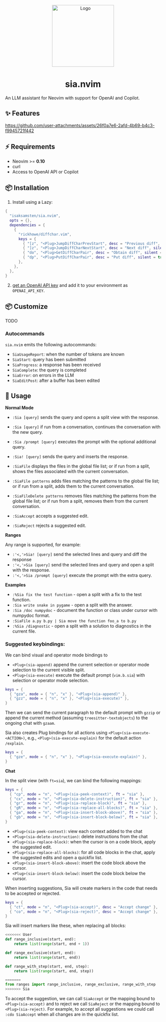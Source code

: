 <p align="center">
<img src="https://raw.githubusercontent.com/isaksamsten/sia.nvim/refs/heads/main/assets/logo.png?raw=true" alt="Logo" width="200px">
</p>
<h1 align="center">sia.nvim</h1>

An LLM assistant for Neovim with support for OpenAI and Copilot.

## ✨ Features

https://github.com/user-attachments/assets/26f0a7e6-2afd-4b69-b4c3-f9945721f442

## ⚡️ Requirements

- Neovim >= **0.10**
- curl
- Access to OpenAI API or Copilot

## 📦 Installation

1. Install using a Lazy:

```lua
{
  "isaksamsten/sia.nvim",
  opts = {},
  dependencies = {
    {
      "rickhowe/diffchar.vim",
      keys = {
        { "[z", "<Plug>JumpDiffCharPrevStart", desc = "Previous diff", silent = true },
        { "]z", "<Plug>JumpDiffCharNextStart", desc = "Next diff", silent = true },
        { "do", "<Plug>GetDiffCharPair", desc = "Obtain diff", silent = true },
        { "dp", "<Plug>PutDiffCharPair", desc = "Put diff", silent = true },
      },
    },
  },
}
```

2. [get an OpenAI API key](https://platform.openai.com/docs/api-reference/introduction) and add it to your environment as `OPENAI_API_KEY`.

## 📦 Customize

TODO

### Autocommands

`sia.nvim` emits the following autocommands:

- `SiaUsageReport`: when the number of tokens are known
- `SiaStart`: query has been submitted
- `SiaProgress`: a response has been received
- `SiaComplete`: the query is completed
- `SiaError`: on errors in the LLM
- `SiaEditPost`: after a buffer has been edited

## 🚀 Usage

**Normal Mode**

- `:Sia [query]` sends the query and opens a split view with the response.
- `:Sia [query]` if run from a conversation, continues the conversation with the new query.
- `:Sia /prompt [query]` executes the prompt with the optional additional query.
- `:Sia! [query]` sends the query and inserts the response.

- `:SiaFile` displays the files in the global file list; or if run from a split, shows the files associated with the current conversation.
- `:SiaFile patterns` adds files matching the patterns to the global file list; or if run from a split, adds them to the current conversation.
- `:SiaFileDelete patterns` removes files matching the patterns from the global file list; or if run from a split, removes them from the current conversation.

- `:SiaAccept` accepts a suggested edit.
- `:SiaReject` rejects a suggested edit.

**Ranges**

Any range is supported, for example:

- `:'<,'>Sia! [query]` send the selected lines and query and diff the response
- `:'<,'>Sia [query]` send the selected lines and query and open a split with the response.
- `:'<,'>Sia /prompt [query]` execute the prompt with the extra query.

**Examples**

- `:%Sia fix the test function` - open a split with a fix to the test function.
- `:Sia write snake in pygame` - open a split with the answer.
- `:Sia /doc numpydoc` - document the function or class under cursor with numpydoc format.
- `:SiaFile a.py b.py | Sia move the function foo_a to b.py`
- `:%Sia /diagnostic` - open a split with a solution to diagnostics in the current file.

### Suggested keybindings:

We can bind visual and operator mode bindings to

- `<Plug>(sia-append)` append the current selection or operator mode selection
  to the current visible split.
- `<Plug>(sia-execute)` execute the default prompt (`vim.b.sia`) with
  selection or operator mode selection.

```lua
keys = {
  { "gza", mode = { "n", "x" }, "<Plug>(sia-append)" },
  { "gzz", mode = { "n", "x" }, "<Plug>(sia-execute)" },
}
```

Then we can send the current paragraph to the default prompt with `gzzip` or
append the current method (assuming `treesitter-textobjects`) to the ongoing
chat with `gzaam`.

Sia also creates Plug bindings for all actions using
`<Plug>(sia-execute-<ACTION>)`, e.g., `<Plug>(sia-execute-explain)` for the
default action `/explain`.

```lua
keys = {
  { "gze", mode = { "n", "x" }, "<Plug>(sia-execute-explain)" },
}
```

**Chat**

In the split view (with `ft=sia`), we can bind the following mappings:

```lua
keys = {
  { "cp", mode = "n", "<Plug>(sia-peek-context)", ft = "sia" },
  { "cx", mode = "n", "<Plug>(sia-delete-instruction)", ft = "sia" },
  { "gr", mode = "n", "<Plug>(sia-replace-block)", ft = "sia" },
  { "gR", mode = "n", "<Plug>(sia-replace-all-blocks)", ft = "sia" },
  { "ga", mode = "n", "<Plug>(sia-insert-block-above)", ft = "sia" },
  { "gb", mode = "n", "<Plug>(sia-insert-block-below)", ft = "sia" },
}
```

- `<Plug>(sia-peek-context)`: view each context added to the chat
- `<Plug>(sia-delete-instruction)`: delete instructions from the chat
- `<Plug>(sia-replace-block)`: when the cursor is on a code block, apply the suggested edit.
- `<Plug>(sia-replace-all-blocks)`: for all code blocks in the chat, apply the suggested edits and open a quickfix list.
- `<Plug>(sia-insert-block-above)`: insert the code block above the cursor.
- `<Plug>(sia-insert-block-below)`: insert the code block below the cursor.

When inserting suggestions, Sia will create markers in the code that needs to be accepted or rejected.

```lua
keys = {
  { "ct", mode = "n", "<Plug>(sia-accept)", desc = "Accept change" },
  { "co", mode = "n", "<Plug>(sia-reject)", desc = "Accept change" },
}
```

Sia will insert markers like these, when replacing all blocks:

```python
<<<<<<< User
def range_inclusive(start, end):
    return list(range(start, end + 1))

def range_exclusive(start, end):
    return list(range(start, end))

def range_with_step(start, end, step):
    return list(range(start, end, step))

=======
from ranges import range_inclusive, range_exclusive, range_with_step
>>>>>>> Sia
```

To accept the suggestion, we can call `SiaAccept` or the mapping bound to
`<Plug>(sia-accept)` and to reject we call `SiaReject` or the mapping bound to
`<Plug>(sia-reject)`. For example, to accept all suggestions we could call
`:cdo SiaAccept` when all changes are in the quickfix list.
